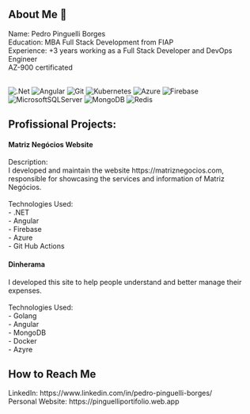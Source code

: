 <h2>About Me 👋</h2>
Name: Pedro Pinguelli Borges <br>
Education: MBA Full Stack Development from FIAP <br>
Experience: +3 years working as a Full Stack Developer and DevOps Engineer <br> 
AZ-900 certificated
<br>
<br>

![.Net](https://img.shields.io/badge/.NET-5C2D91?style=for-the-badge&logo=.net&logoColor=white)
![Angular](https://img.shields.io/badge/angular-%23DD0031.svg?style=for-the-badge&logo=angular&logoColor=white)
![Git](https://img.shields.io/badge/git-%23F05033.svg?style=for-the-badge&logo=git&logoColor=white)
![Kubernetes](https://img.shields.io/badge/kubernetes-%23326ce5.svg?style=for-the-badge&logo=kubernetes&logoColor=white)
![Azure](https://img.shields.io/badge/azure-%230072C6.svg?style=for-the-badge&logo=microsoftazure&logoColor=white)
	![Firebase](https://img.shields.io/badge/firebase-%23039BE5.svg?style=for-the-badge&logo=firebase)
 ![MicrosoftSQLServer](https://img.shields.io/badge/Microsoft%20SQL%20Server-CC2927?style=for-the-badge&logo=microsoft%20sql%20server&logoColor=white)
 ![MongoDB](https://img.shields.io/badge/MongoDB-%234ea94b.svg?style=for-the-badge&logo=mongodb&logoColor=white)
 ![Redis](https://img.shields.io/badge/redis-%23DD0031.svg?style=for-the-badge&logo=redis&logoColor=white)


 <h2>Profissional Projects:</h2>
<h4>Matriz Negócios Website</h4>
 Description: <br>
I developed and maintain the website https://matriznegocios.com,  responsible for showcasing the services and information of Matriz Negócios. <br>
<br>
 Technologies Used:  <br>
- .NET<br>
- Angular<br>
- Firebase<br>
- Azure<br>
- Git Hub Actions<br>

<h4>Dinherama</h4>
I developed this site to help people understand and better manage their expenses. <br>
<br>
Technologies Used: <br>
- Golang <br>
- Angular<br>
- MongoDB<br>
- Docker<br>
- Azyre<br>

  
 <h2> How to Reach Me </h2>
LinkedIn: https://www.linkedin.com/in/pedro-pinguelli-borges/ <br>
Personal Website: https://pinguelliportifolio.web.app <br>

  

